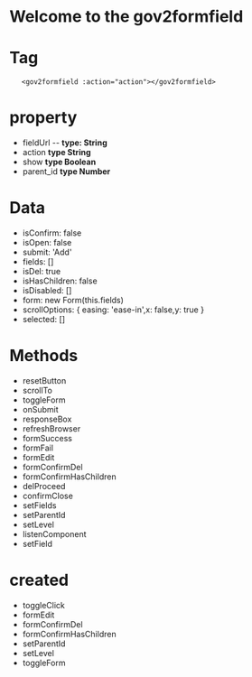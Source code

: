 # Welcome to the gov2formfield 

# Tag

```
   <gov2formfield :action="action"></gov2formfield>
```

# property 
- fieldUrl 
-- **type: String**
- action **type String**
- show **type Boolean**
- parent_id **type Number**

# Data
- isConfirm: false
- isOpen: false
- submit: 'Add'
- fields: []
- isDel: true
- isHasChildren: false
- isDisabled: []
- form: new Form(this.fields)
- scrollOptions: { easing: 'ease-in',x: false,y: true }
- selected: []

# Methods
- resetButton
- scrollTo
- toggleForm
- onSubmit
- responseBox
- refreshBrowser
- formSuccess
- formFail
- formEdit
- formConfirmDel
- formConfirmHasChildren
- delProceed
- confirmClose
- setFields
- setParentId
- setLevel
- listenComponent
- setField
# created
- toggleClick
- formEdit
- formConfirmDel
- formConfirmHasChildren
- setParentId
- setLevel
- toggleForm

